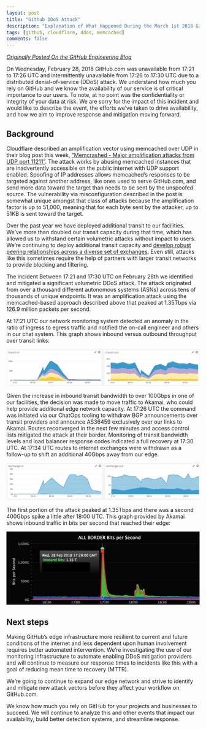 ```yaml
---
layout: post
title: "Github DDoS Attack"
description: "Explanation of What Happened During the March 1st 2018 Github DDoS Memcachd attack."
tags: [github, cloudflare, ddos, memcached]
comments: false
---
```


_[Originally Posted On the GitHub Engineering Blog](https://githubengineering.com/ddos-incident-report/)_

On Wednesday, February 28, 2018 GitHub.com was unavailable from 17:21 to 17:26 UTC and intermittently unavailable from 17:26 to 17:30 UTC due to a distributed denial-of-service (DDoS) attack. We understand how much you rely on GitHub and we know the availability of our service is of critical importance to our users. To note, at no point was the confidentiality or integrity of your data at risk. We are sorry for the impact of this incident and would like to describe the event, the efforts we’ve taken to drive availability, and how we aim to improve response and mitigation moving forward.

## Background
Cloudflare described an amplification vector using memcached over UDP in their blog post this week, [“Memcrashed - Major amplification attacks from UDP port 11211”](https://blog.cloudflare.com/memcrashed-major-amplification-attacks-from-port-11211/). The attack works by abusing memcached instances that are inadvertently accessible on the public internet with UDP support enabled. Spoofing of IP addresses allows memcached’s responses to be targeted against another address, like ones used to serve GitHub.com, and send more data toward the target than needs to be sent by the unspoofed source. The vulnerability via misconfiguration described in the post is somewhat unique amongst that class of attacks because the amplification factor is up to 51,000, meaning that for each byte sent by the attacker, up to 51KB is sent toward the target.

Over the past year we have deployed additional transit to our facilities. We’ve more than doubled our transit capacity during that time, which has allowed us to withstand certain volumetric attacks without impact to users. We’re continuing to deploy additional transit capacity and [develop robust peering relationships across a diverse set of exchanges](https://githubengineering.com/transit-and-peering-how-your-requests-reach-github/). Even still, attacks like this sometimes require the help of partners with larger transit networks to provide blocking and filtering.

The incident
Between 17:21 and 17:30 UTC on February 28th we identified and mitigated a significant volumetric DDoS attack. The attack originated from over a thousand different autonomous systems (ASNs) across tens of thousands of unique endpoints. It was an amplification attack using the memcached-based approach described above that peaked at 1.35Tbps via 126.9 million packets per second.

At 17:21 UTC our network monitoring system detected an anomaly in the ratio of ingress to egress traffic and notified the on-call engineer and others in our chat system. This graph shows inbound versus outbound throughput over transit links:

![more inbound than outbound traffic graph](/images/github-ddos-graph.png)

Given the increase in inbound transit bandwidth to over 100Gbps in one of our facilities, the decision was made to move traffic to Akamai, who could help provide additional edge network capacity. At 17:26 UTC the command was initiated via our ChatOps tooling to withdraw BGP announcements over transit providers and announce AS36459 exclusively over our links to Akamai. Routes reconverged in the next few minutes and access control lists mitigated the attack at their border. Monitoring of transit bandwidth levels and load balancer response codes indicated a full recovery at 17:30 UTC. At 17:34 UTC routes to internet exchanges were withdrawn as a follow-up to shift an additional 40Gbps away from our edge.

![graph showing traffic movement off exchanges](/images/github-ddos-graph-2.png)

The first portion of the attack peaked at 1.35Tbps and there was a second 400Gbps spike a little after 18:00 UTC. This graph provided by Akamai shows inbound traffic in bits per second that reached their edge:

![traffic to akamai edge](/images/github-ddos-akamai-edge.png)


## Next steps

Making GitHub’s edge infrastructure more resilient to current and future conditions of the internet and less dependent upon human involvement requires better automated intervention. We’re investigating the use of our monitoring infrastructure to automate enabling DDoS mitigation providers and will continue to measure our response times to incidents like this with a goal of reducing mean time to recovery (MTTR).

We’re going to continue to expand our edge network and strive to identify and mitigate new attack vectors before they affect your workflow on GitHub.com.

We know how much you rely on GitHub for your projects and businesses to succeed. We will continue to analyze this and other events that impact our availability, build better detection systems, and streamline response.